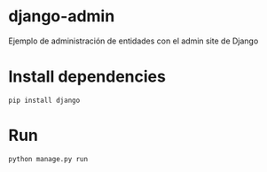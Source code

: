 # django-admin
Ejemplo de administración de entidades con el admin site de Django

# Install dependencies
    pip install django
    
# Run
    python manage.py run
